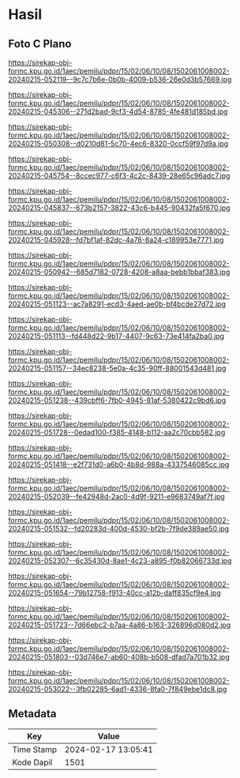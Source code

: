# Hasil

## Foto C Plano

https://sirekap-obj-formc.kpu.go.id/1aec/pemilu/pdpr/15/02/06/10/08/1502061008002-20240215-052119--9c7c7b6e-0b0b-4009-b536-26e0d3b57669.jpg

https://sirekap-obj-formc.kpu.go.id/1aec/pemilu/pdpr/15/02/06/10/08/1502061008002-20240215-045306--271d2bad-9cf3-4d54-8785-4fe481d185bd.jpg

https://sirekap-obj-formc.kpu.go.id/1aec/pemilu/pdpr/15/02/06/10/08/1502061008002-20240215-050308--d0210d81-5c70-4ec6-8320-0ccf59f97d9a.jpg

https://sirekap-obj-formc.kpu.go.id/1aec/pemilu/pdpr/15/02/06/10/08/1502061008002-20240215-045754--8ccec977-c6f3-4c2c-8439-28e65c96adc7.jpg

https://sirekap-obj-formc.kpu.go.id/1aec/pemilu/pdpr/15/02/06/10/08/1502061008002-20240215-045837--673b2157-3822-43c6-b445-90432fa5f670.jpg

https://sirekap-obj-formc.kpu.go.id/1aec/pemilu/pdpr/15/02/06/10/08/1502061008002-20240215-045928--fd7bf1af-82dc-4a78-8a24-c189953e7771.jpg

https://sirekap-obj-formc.kpu.go.id/1aec/pemilu/pdpr/15/02/06/10/08/1502061008002-20240215-050942--685d7182-0728-4208-a8aa-bebb1bbaf383.jpg

https://sirekap-obj-formc.kpu.go.id/1aec/pemilu/pdpr/15/02/06/10/08/1502061008002-20240215-051123--ac7a8291-ecd3-4aed-ae0b-bf4bcde27d72.jpg

https://sirekap-obj-formc.kpu.go.id/1aec/pemilu/pdpr/15/02/06/10/08/1502061008002-20240215-051113--fd448d22-9b17-4407-9c63-73e414fa2ba0.jpg

https://sirekap-obj-formc.kpu.go.id/1aec/pemilu/pdpr/15/02/06/10/08/1502061008002-20240215-051157--34ec8238-5e0a-4c35-90ff-88001543d481.jpg

https://sirekap-obj-formc.kpu.go.id/1aec/pemilu/pdpr/15/02/06/10/08/1502061008002-20240215-051238--439cbff6-7fb0-4945-81af-5380422c9bd6.jpg

https://sirekap-obj-formc.kpu.go.id/1aec/pemilu/pdpr/15/02/06/10/08/1502061008002-20240215-051728--0edad100-f385-4148-b112-aa2c70cbb582.jpg

https://sirekap-obj-formc.kpu.go.id/1aec/pemilu/pdpr/15/02/06/10/08/1502061008002-20240215-051418--e2f731d0-a6b0-4b8d-988a-4337546085cc.jpg

https://sirekap-obj-formc.kpu.go.id/1aec/pemilu/pdpr/15/02/06/10/08/1502061008002-20240215-052039--fe42948d-2ac0-4d9f-9211-e9683749af7f.jpg

https://sirekap-obj-formc.kpu.go.id/1aec/pemilu/pdpr/15/02/06/10/08/1502061008002-20240215-051532--fd20283d-400d-4530-bf2b-7f9de389ae50.jpg

https://sirekap-obj-formc.kpu.go.id/1aec/pemilu/pdpr/15/02/06/10/08/1502061008002-20240215-052307--6c35430d-8ae1-4c23-a895-f0b82066733d.jpg

https://sirekap-obj-formc.kpu.go.id/1aec/pemilu/pdpr/15/02/06/10/08/1502061008002-20240215-051654--79b12758-f913-40cc-a12b-daff835cf9e4.jpg

https://sirekap-obj-formc.kpu.go.id/1aec/pemilu/pdpr/15/02/06/10/08/1502061008002-20240215-051723--7d66ebc2-b7aa-4a86-b163-326896d080d2.jpg

https://sirekap-obj-formc.kpu.go.id/1aec/pemilu/pdpr/15/02/06/10/08/1502061008002-20240215-051803--03d746e7-ab60-408b-b508-dfad7a701b32.jpg

https://sirekap-obj-formc.kpu.go.id/1aec/pemilu/pdpr/15/02/06/10/08/1502061008002-20240215-053022--3fb02285-6ad1-4336-8fa0-7f849ebe1dc8.jpg


## Metadata

| Key        | Value               |
| ---------- | ------------------- |
| Time Stamp | 2024-02-17 13:05:41 |
| Kode Dapil | 1501                |




